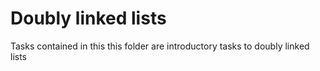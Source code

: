 <h1>Doubly linked lists</h1>
<p>Tasks contained in this this folder are introductory tasks to doubly linked lists</p>
